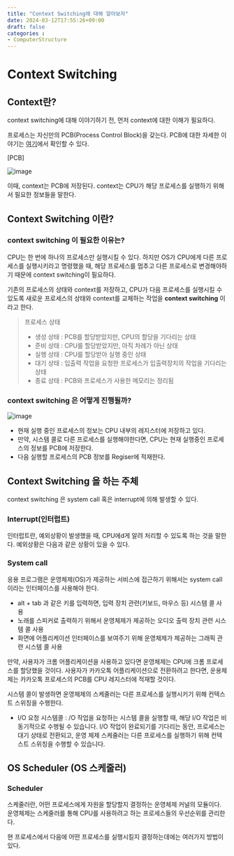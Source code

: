 ```yaml
---
title: "Context Switching에 대해 알아보자"
date: 2024-03-12T17:55:26+09:00
draft: false
categories :
- ComputerStructure
---
```


# Context Switching
## Context란?
context switching에 대해 이야기하기 전, 먼저 context에 대한 이해가 필요하다.

프로세스는 자신만의 PCB(Process Control Block)을 갖는다. PCB에 대한 자세한 이야기는 [여기](https://yumin.dev/p/pcbprocess-control-block%EC%97%90-%EB%8C%80%ED%95%B4-%EC%95%8C%EC%95%84%EB%B3%B4%EC%9E%90/)에서 확인할 수 있다.

[PCB]

![image](https://github.com/yumin00/blog/assets/130362583/9ff52fe0-7789-48a7-8063-f4559a0e0026)

이때, context는 PCB에 저장된다. context는 CPU가 해당 프로세스를 실행하기 위해서 필요한 정보들을 말한다.

## Context Switching 이란?
### context switching 이 필요한 이유는?
CPU는 한 번에 하나의 프로세스만 실행시킬 수 있다.
하지만 OS가 CPU에게 다른 프로세스를 실행시키라고 명령했을 때, 해당 프로세스를 멈추고 다른 프로세스로 변경해야하기 때문에 context switching이 필요하다.

기존의 프로세스의 상태와 context를 저장하고, CPU가 다음 프로세스를 실행시킬 수 있도록 새로운 프로세스의 상태와 context를 교체하는 작업을
**context switching** 이라고 한다.

> 프로세스 상태
>
>- 생성 상태 : PCB를 할당받았지만, CPU의 할당을 기다리는 상태
>- 준비 상태 : CPU를 할당받았지만, 아직 차례가 아닌 상태
>- 실행 상태 : CPU를 할당받아 실행 중인 상태
>- 대기 상태 : 입출력 작업을 요청한 프로세스가 입출력장치의 작업을 기다리는 상태
>- 종료 상태 : PCB와 프로세스가 사용한 메모리는 정리됨

### context switching 은 어떻게 진행될까?

![image](https://github.com/yumin00/blog/assets/130362583/6dbd700e-cd22-4eac-b52f-5440766bd744)

- 현재 실행 중인 프로세스의 정보는 CPU 내부의 레지스터에 저장하고 있다.
- 만약, 시스템 콜로 다른 프로세스를 실행해야한다면, CPU는 현재 실행중인 프로세스의 정보를 PCB에 저장한다. 
- 다음 실행할 프로세스의 PCB 정보를 Regiser에 적재한다.

## Context Switching 을 하는 주체
context switching 은 system call 혹은 interrupt에 의해 발생할 수 있다.

### Interrupt(인터럽트)
인터럽트란, 예외상황이 발생했을 때, CPU에d게 알려 처리할 수 있도록 하는 것을 말한다. 예외상황은 다음과 같은 상황이 있을 수 있다.

### System call
응용 프로그램은 운영체제(OS)가 제공하는 서비스에 접근하기 위해서는 system call 이라는 인터페이스를 사용해야 한다.

- alt + tab 과 같은 키를 입력하면, 입력 장치 관련(키보드, 마우스 등) 시스템 콜 사용
- 노래를 스피커로 출력하기 위해서 운영체제가 제공하는 오디오 출력 장치 관련 시스템 콜 사용
- 화면에 어플리케이션 인터페이스를 보여주기 위해 운영체제가 제공하는 그래픽 관련 시스템 콜 사용

만약, 사용자가 크롬 어플리케이션을 사용하고 있다면 운영체제는 CPU에 크롬 프로세스를 할당했을 것이다.
사용자가 카카오톡 어플리케이션으로 전환하려고 한다면, 운용체제는 카카오톡 프로세스의 PCB를 CPU 레지스터에 적재할 것이다.

시스템 콜이 발생하면 운영체제의 스케줄러는 다른 프로세스를 실행시키기 위해 컨텍스트 스위칭을 수행한다.

- I/O 요청 시스템콜 : /O 작업을 요청하는 시스템 콜을 실행할 때, 해당 I/O 작업은 비동기적으로 수행될 수 있습니다. I/O 작업이 완료되기를 기다리는 동안, 프로세스는 대기 상태로 전환되고, 운영 체제 스케줄러는 다른 프로세스를 실행하기 위해 컨텍스트 스위칭을 수행할 수 있습니다.

## OS Scheduler (OS 스케줄러)
### Scheduler
스케줄러란, 어떤 프로세스에게 자원을 할당할지 결정하는 운영체제 커널의 모듈이다. 운영체제는 스케줄러를 통해 CPU를 사용하려고 하는 프로세스들의 우선순위를 관리한다.

현 프로세스에서 다음에 어떤 프로세스를 실행시킬지 결정하는데에는 여러가지 방법이 있다.
